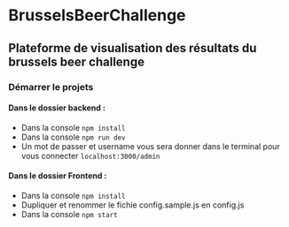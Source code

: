 # BrusselsBeerChallenge 

## Plateforme de visualisation des résultats du brussels beer challenge

### Démarrer le projets

#### Dans le dossier backend :

* Dans la console `npm install`
* Dans la console `npm run dev`
* Un mot de passer et username vous sera donner dans le terminal pour vous connecter `localhost:3000/admin`

#### Dans le dossier Frontend :

* Dans la console `npm install`
* Dupliquer et renommer le fichie config.sample.js en config.js
* Dans la console `npm start`
